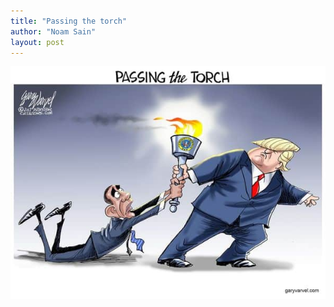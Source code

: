```yaml
---
title: "Passing the torch"
author: "Noam Sain"
layout: post
---
```


![passing the torch](/assets/2017/2017-01-passing-the-torch.jpg)
